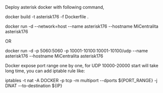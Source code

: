 Deploy asterisk docker with following command,

docker build -t asterisk176 -f Dockerfile .

docker run -d --network=host --name asterisk176 --hostname MiCentralita asterisk176

OR

docker run -d -p 5060:5060 -p 10001-10100:10001-10100/udp --name asterisk176 --hostname MiCentralita asterisk176


Docker expose port range one by one, for UDP 10000-20000 start will take long time, you can add iptable rule like:

iptables -t nat -A  DOCKER -p tcp -m multiport --dports ${PORT_RANGE} -j DNAT --to-destination ${IP}
